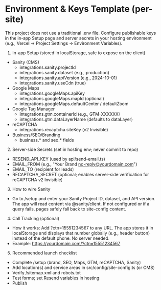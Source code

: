# Environment & Keys Template (per-site)

This project does not use a traditional .env file. Configure publishable keys in the in-app Setup page and server secrets in your hosting environment (e.g., Vercel → Project Settings → Environment Variables).

1) In-app Setup (stored in localStorage, safe to expose on the client)
- Sanity (CMS)
  - integrations.sanity.projectId
  - integrations.sanity.dataset (e.g., production)
  - integrations.sanity.apiVersion (e.g., 2024-10-01)
  - integrations.sanity.useCdn (true)
- Google Maps
  - integrations.googleMaps.apiKey
  - integrations.googleMaps.mapId (optional)
  - integrations.googleMaps.defaultCenter / defaultZoom
- Google Tag Manager
  - integrations.gtm.containerId (e.g., GTM-XXXXXX)
  - integrations.gtm.dataLayerName (defaults to dataLayer)
- reCAPTCHA
  - integrations.recaptcha.siteKey (v2 Invisible)
- Business/SEO/Branding
  - business.* and seo.* fields

2) Server-side Secrets (set in hosting env; never commit to repo)
- RESEND_API_KEY (used by api/send-email.ts)
- EMAIL_FROM (e.g., "Your Brand <no-reply@yourdomain.com>")
- EMAIL_TO (recipient for leads)
- RECAPTCHA_SECRET (optional; enables server-side verification for reCAPTCHA v2 Invisible)

3) How to wire Sanity
- Go to /setup and enter your Sanity Project ID, dataset, and API version. The app will read content via @sanity/client. If not configured or if a query fails, pages safely fall back to site-config content.

4) Call Tracking (optional)
- How it works: Add ?ctn=15551234567 to any URL. The app stores it in localStorage and displays that number globally (e.g., header button) instead of the default phone. No server needed.
- Example: https://yourdomain.com/?ctn=15551234567

5) Recommended launch checklist
- Complete /setup (brand, SEO, Maps, GTM, reCAPTCHA, Sanity)
- Add location(s) and service areas in src/config/site-config.ts (or CMS)
- Verify /sitemap.xml and robots.txt
- Test forms; set Resend variables in hosting
- Publish

